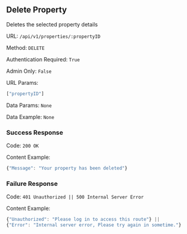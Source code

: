 ## Delete Property

Deletes the selected property details

URL: `/api/v1/properties/:propertyID`

Method: `DELETE`

Authentication Required: `True`

Admin Only: `False`

URL Params: 
``` javascript
["propertyID"]
```

Data Params: `None`

Data Example: `None`

### Success Response

Code: `200 OK`

Content Example:
```javascript
{"Message": "Your property has been deleted"}
```

### Failure Response

Code: `401 Unauthorized || 500 Internal Server Error`

Content Example:
 ```javascript
 {"Unauthorized": "Please log in to access this route"} || 
 {"Error": "Internal server error, Please try again in sometime."}
 ```
               



